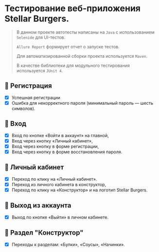 # Тестирование веб-приложения Stellar Burgers.
> В данном проекте автотесты написаны на <code>Java</code> с использованием <code>Selenide</code> для UI-тестов. 
> 
> <code>Allure Report</code> формирует отчет о запуске тестов. 
> 
> Для автоматизированной сборки проекта используется <code>Maven</code>.
> 
> В качестве библиотеки для модульного тестирования используется <code>JUnit 4</code>.

## :cherry_blossom: Регистрация
- [x] Успешная регистрации
- [x] Ошибка для некорректного пароля (минимальный пароль — шесть символов).

## :cherry_blossom: Вход
- [x] Вход по кнопке «Войти в аккаунт» на главной,
- [x] Вход через кнопку «Личный кабинет»,
- [x] Вход через кнопку в форме регистрации,
- [x] Вход через кнопку в форме восстановления пароля.

## :cherry_blossom: Личный кабинет
- [x] Переход по клику на «Личный кабинет».
- [x] Переход из личного кабинета в конструктор,
- [x] Переход по клику на «Конструктор» и на логотип Stellar Burgers.

## :cherry_blossom: Выход из аккаунта
- [x] Выход по кнопке «Выйти» в личном кабинете.

## :cherry_blossom: Раздел "Конструктор"
- [x] Переходы к разделам: «Булки», «Соусы», «Начинки».
